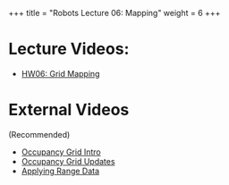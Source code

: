 +++
title = "Robots Lecture 06: Mapping"
weight = 6
+++

# Lecture Videos:

 - [HW06: Grid Mapping](https://youtu.be/z1kHjtEdfyA)

# External Videos

(Recommended)

 - [Occupancy Grid Intro](https://www.youtube.com/watch?v=Ko7SWZQIawM)
 - [Occupancy Grid Updates](https://www.youtube.com/watch?v=kh35PqEFQxE)
 - [Applying Range Data](https://www.youtube.com/watch?v=9w5_XPyDSlA)

